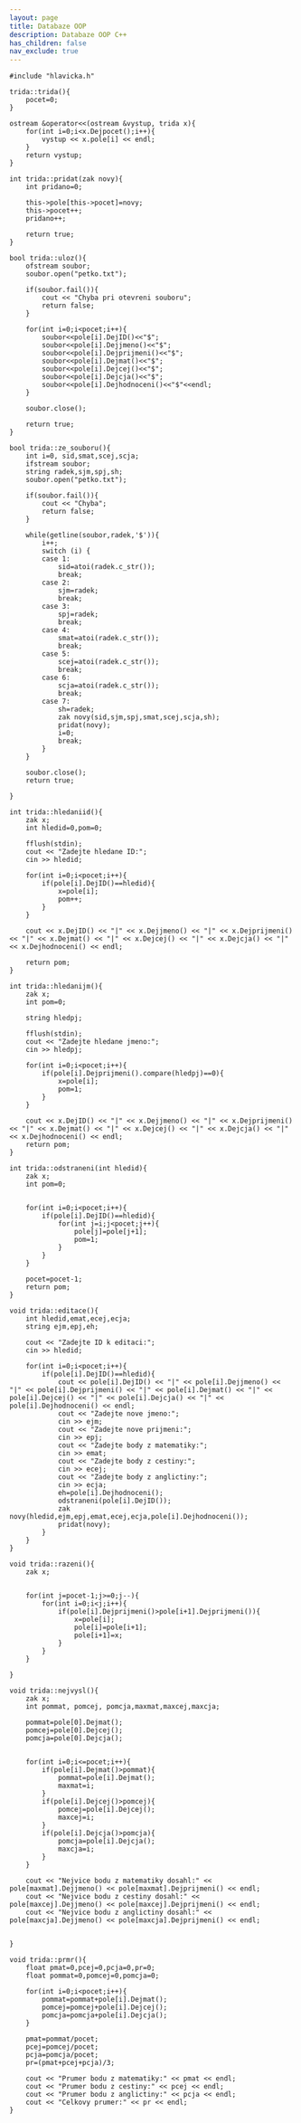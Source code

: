 ```yaml
---
layout: page
title: Databaze OOP
description: Databaze OOP C++
has_children: false
nav_exclude: true
---
```


    #include "hlavicka.h"

    trida::trida(){
        pocet=0;
    }

    ostream &operator<<(ostream &vystup, trida x){
        for(int i=0;i<x.Dejpocet();i++){
            vystup << x.pole[i] << endl;
        }
        return vystup;
    }

    int trida::pridat(zak novy){
        int pridano=0;
        
        this->pole[this->pocet]=novy;
        this->pocet++;
        pridano++;
        
        return true;
    }

    bool trida::uloz(){
        ofstream soubor;
        soubor.open("petko.txt");
        
        if(soubor.fail()){
            cout << "Chyba pri otevreni souboru";
            return false;
        }
        
        for(int i=0;i<pocet;i++){
            soubor<<pole[i].DejID()<<"$";
            soubor<<pole[i].Dejjmeno()<<"$";
            soubor<<pole[i].Dejprijmeni()<<"$";
            soubor<<pole[i].Dejmat()<<"$";
            soubor<<pole[i].Dejcej()<<"$";
            soubor<<pole[i].Dejcja()<<"$";
            soubor<<pole[i].Dejhodnoceni()<<"$"<<endl;
        }
        
        soubor.close();
        
        return true;
    }

    bool trida::ze_souboru(){
        int i=0, sid,smat,scej,scja;
        ifstream soubor;
        string radek,sjm,spj,sh;
        soubor.open("petko.txt");
        
        if(soubor.fail()){
            cout << "Chyba";
            return false;
        }
        
        while(getline(soubor,radek,'$')){
            i++;
            switch (i) {
            case 1:
                sid=atoi(radek.c_str());
                break;
            case 2:
                sjm=radek;
                break;
            case 3:
                spj=radek;
                break;
            case 4:
                smat=atoi(radek.c_str());
                break;
            case 5:
                scej=atoi(radek.c_str());
                break;
            case 6:
                scja=atoi(radek.c_str());
                break;
            case 7:
                sh=radek;
                zak novy(sid,sjm,spj,smat,scej,scja,sh);
                pridat(novy);
                i=0;
                break;
            }
        }
        
        soubor.close();
        return true;
        
    }

    int trida::hledaniid(){
        zak x;
        int hledid=0,pom=0;
        
        fflush(stdin);
        cout << "Zadejte hledane ID:";
        cin >> hledid;
        
        for(int i=0;i<pocet;i++){
            if(pole[i].DejID()==hledid){
                x=pole[i];
                pom++;
            }
        }
        
        cout << x.DejID() << "|" << x.Dejjmeno() << "|" << x.Dejprijmeni() << "|" << x.Dejmat() << "|" << x.Dejcej() << "|" << x.Dejcja() << "|" << x.Dejhodnoceni() << endl;
        
        return pom;
    }

    int trida::hledanijm(){
        zak x;
        int pom=0;
        
        string hledpj;
        
        fflush(stdin);
        cout << "Zadejte hledane jmeno:";
        cin >> hledpj;
        
        for(int i=0;i<pocet;i++){
            if(pole[i].Dejprijmeni().compare(hledpj)==0){
                x=pole[i];
                pom=1;
            }
        }
        
        cout << x.DejID() << "|" << x.Dejjmeno() << "|" << x.Dejprijmeni() << "|" << x.Dejmat() << "|" << x.Dejcej() << "|" << x.Dejcja() << "|" << x.Dejhodnoceni() << endl;
        return pom;
    }

    int trida::odstraneni(int hledid){
        zak x;
        int pom=0;
        
        
        for(int i=0;i<pocet;i++){
            if(pole[i].DejID()==hledid){
                for(int j=i;j<pocet;j++){
                    pole[j]=pole[j+1];
                    pom=1;
                }
            }
        }
        
        pocet=pocet-1;
        return pom;
    }

    void trida::editace(){
        int hledid,emat,ecej,ecja;
        string ejm,epj,eh;
        
        cout << "Zadejte ID k editaci:";
        cin >> hledid;
        
        for(int i=0;i<pocet;i++){
            if(pole[i].DejID()==hledid){
                cout << pole[i].DejID() << "|" << pole[i].Dejjmeno() << "|" << pole[i].Dejprijmeni() << "|" << pole[i].Dejmat() << "|" << pole[i].Dejcej() << "|" << pole[i].Dejcja() << "|" << pole[i].Dejhodnoceni() << endl; 
                cout << "Zadejte nove jmeno:";
                cin >> ejm;
                cout << "Zadejte nove prijmeni:";
                cin >> epj;
                cout << "Zadejte body z matematiky:";
                cin >> emat;
                cout << "Zadejte body z cestiny:";
                cin >> ecej;
                cout << "Zadejte body z anglictiny:";
                cin >> ecja;
                eh=pole[i].Dejhodnoceni();
                odstraneni(pole[i].DejID());
                zak novy(hledid,ejm,epj,emat,ecej,ecja,pole[i].Dejhodnoceni());
                pridat(novy);
            }
        }
    }

    void trida::razeni(){
        zak x;
        
        
        for(int j=pocet-1;j>=0;j--){
            for(int i=0;i<j;i++){
                if(pole[i].Dejprijmeni()>pole[i+1].Dejprijmeni()){
                    x=pole[i];
                    pole[i]=pole[i+1];
                    pole[i+1]=x;
                }
            }
        }
        
    }

    void trida::nejvysl(){
        zak x;
        int pommat, pomcej, pomcja,maxmat,maxcej,maxcja;
        
        pommat=pole[0].Dejmat();
        pomcej=pole[0].Dejcej();
        pomcja=pole[0].Dejcja();
        
        
        for(int i=0;i<=pocet;i++){
            if(pole[i].Dejmat()>pommat){
                pommat=pole[i].Dejmat();
                maxmat=i;
            }
            if(pole[i].Dejcej()>pomcej){
                pomcej=pole[i].Dejcej();
                maxcej=i;
            }
            if(pole[i].Dejcja()>pomcja){
                pomcja=pole[i].Dejcja();
                maxcja=i;
            }
        }
        
        cout << "Nejvice bodu z matematiky dosahl:" << pole[maxmat].Dejjmeno() << pole[maxmat].Dejprijmeni() << endl;
        cout << "Nejvice bodu z cestiny dosahl:" << pole[maxcej].Dejjmeno() << pole[maxcej].Dejprijmeni() << endl;
        cout << "Nejvice bodu z anglictiny dosahl:" << pole[maxcja].Dejjmeno() << pole[maxcja].Dejprijmeni() << endl;
        
        
    }

    void trida::prmr(){
        float pmat=0,pcej=0,pcja=0,pr=0;
        float pommat=0,pomcej=0,pomcja=0;
        
        for(int i=0;i<pocet;i++){
            pommat=pommat+pole[i].Dejmat();
            pomcej=pomcej+pole[i].Dejcej();
            pomcja=pomcja+pole[i].Dejcja();
        }
        
        pmat=pommat/pocet;
        pcej=pomcej/pocet;
        pcja=pomcja/pocet;
        pr=(pmat+pcej+pcja)/3;
        
        cout << "Prumer bodu z matematiky:" << pmat << endl;
        cout << "Prumer bodu z cestiny:" << pcej << endl;
        cout << "Prumer bodu z anglictiny:" << pcja << endl;
        cout << "Celkovy prumer:" << pr << endl;
    }